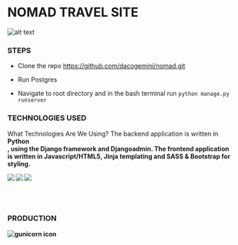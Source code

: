 # NOMAD TRAVEL SITE
![alt text](https://lh3.googleusercontent.com/DXS4kn3fgbwpq7C6crOJou2xqhudc_pD730UrHCAZRP3c68zbiaU8va8BJ5ujhf0xPjVgWUz6KbGuTKiWy3NYt0oVMrKkvrDuQAgqGspgO1g-utGMVHQN18kx2n7qoqnPREeXcRgPA=s150-p-k
 "created by Dan Collins")
 
 ### STEPS

* Clone the repo https://github.com/dacogemini/nomad.git 

* Run Postgres

* Navigate to root directory and in the bash terminal run <code>python manage.py runserver</code>


### TECHNOLOGIES USED

What Technologies Are We Using?
The backend application is written in <b>Python</br>, using the Django framework and Djangoadmin. The frontend application is written in Javascript/HTML5, Jinja templating and SASS & Bootstrap for styling. 

<img src="https://lh3.googleusercontent.com/KW52L5UnrHTD81gLX1P94EIyGCYMfv2GjzYFAaRCCphZT-28h5MuA4NmMKLqbLN9nKprWlDG6xNUgcO8YRq4XH4LVZkcKozH4n0572h94_YI9DKsQVpTcOSIepK1Y5uelGIF1UmQrw=w110" align="left"/>  

<img src="https://lh3.googleusercontent.com/ul6Mw0hdKF6n4zlydwxMe5QzvgIDuz1U25SOKhZdOviVeayTFv7DVsTT05zk2clHYOPtwQkTrmYX95wbHBaWBtPvLJFBOBPNNOzB9EY1HWRBPcXE2JtRSu0PQnIU_4HkktD-O1PMSg=w80" align="left"/>

<img src="https://lh3.googleusercontent.com/hmFsU1gVh-71pDq6k3Wkc8fRkmAfd1rXTsPE_6Cuclx3-2mz-EIQw6YGT4FHlyArnjmUmOJGdRZsDeWp4cV4h2o_J9HSQbrKCbctSmx_lQGWd2RQqWAv887kc-Npelj1q11yQEdT-g=w80" align="left"/><br/>  
<br/><br/>
### PRODUCTION

![gunicorn icon](https://lh3.googleusercontent.com/9MmL-4BgOySjRwvHXJJ2L0ghS6RzAma1eoZdHldxiBsz40wUaxXgXcvKCKFFW9Ll1MBjo4xY7F4-fOgBkWplAb9TM-_JfAeNajCWESK5NmfqLr82y8S5FVtywqzBgoKR5I20-qNPpw=w200
 "Gunicorn")




